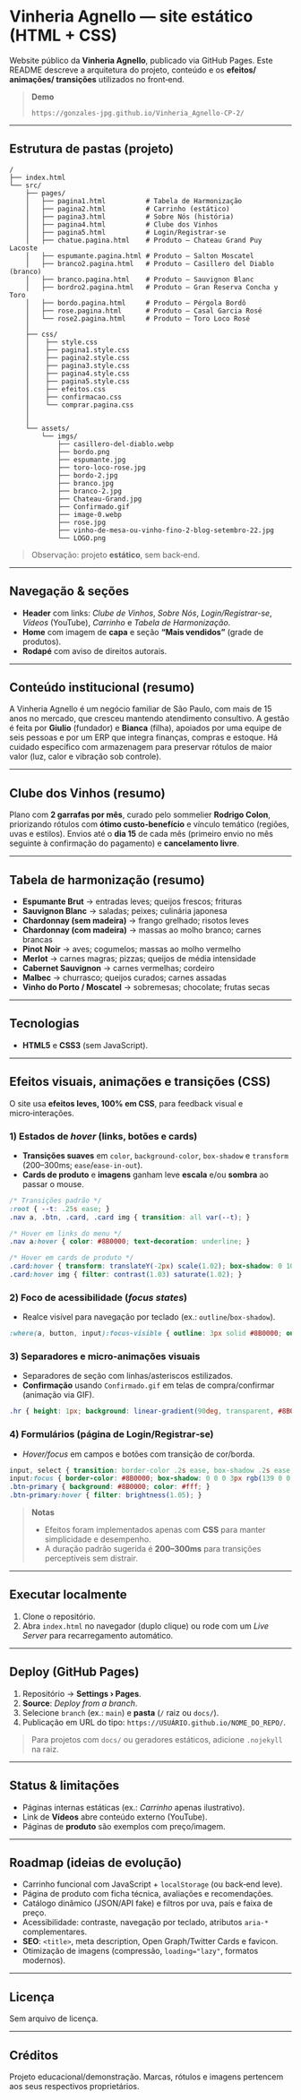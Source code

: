# Vinheria Agnello — site estático (HTML + CSS)

Website público da **Vinheria Agnello**, publicado via GitHub Pages. Este README descreve a arquitetura do projeto, conteúdo e os **efeitos/ animações/ transições** utilizados no front‑end.

> **Demo**
>
> ```
> https://gonzales-jpg.github.io/Vinheria_Agnello-CP-2/
> ```

---

## Estrutura de pastas (projeto)

```
/
├── index.html
└── src/
    ├── pages/
    │   ├── pagina1.html          # Tabela de Harmonização
    │   ├── pagina2.html          # Carrinho (estático)
    │   ├── pagina3.html          # Sobre Nós (história)
    │   ├── pagina4.html          # Clube dos Vinhos
    │   ├── pagina5.html          # Login/Registrar-se
    │   ├── chatue.pagina.html    # Produto – Chateau Grand Puy Lacoste
    │   ├── espumante.pagina.html # Produto – Salton Moscatel
    │   ├── branco2.pagina.html   # Produto – Casillero del Diablo (branco)
    │   ├── branco.pagina.html    # Produto – Sauvignon Blanc
    │   ├── bordro2.pagina.html   # Produto – Gran Reserva Concha y Toro
    │   ├── bordo.pagina.html     # Produto – Pérgola Bordô
    │   ├── rose.pagina.html      # Produto – Casal Garcia Rosé
    │   └── rose2.pagina.html     # Produto – Toro Loco Rosé
    │
    ├── css/
    │    ├── style.css
    │    ├── pagina1.style.css
    │    ├── pagina2.style.css
    │    ├── pagina3.style.css
    │    ├── pagina4.style.css
    │    ├── pagina5.style.css
    │    ├── efeitos.css
    │    ├── confirmacao.css
    │    └── comprar.pagina.css
    │ 
    │
    └── assets/
        └── imgs/
            ├── casillero-del-diablo.webp
            ├── bordo.png
            ├── espumante.jpg
            ├── toro-loco-rose.jpg
            ├── bordo-2.jpg
            ├── branco.jpg
            ├── branco-2.jpg
            ├── Chateau-Grand.jpg
            ├── Confirmado.gif
            ├── image-0.webp
            ├── rose.jpg
            ├── vinho-de-mesa-ou-vinho-fino-2-blog-setembro-22.jpg
            └── LOGO.png
```

> Observação: projeto **estático**, sem back‑end.

---

## Navegação & seções

- **Header** com links: *Clube de Vinhos*, *Sobre Nós*, *Login/Registrar-se*, *Vídeos* (YouTube), *Carrinho* e *Tabela de Harmonização*.
- **Home** com imagem de **capa** e seção **“Mais vendidos”** (grade de produtos).
- **Rodapé** com aviso de direitos autorais.

---

## Conteúdo institucional (resumo)

A Vinheria Agnello é um negócio familiar de São Paulo, com mais de 15 anos no mercado, que cresceu mantendo atendimento consultivo. A gestão é feita por **Giulio** (fundador) e **Bianca** (filha), apoiados por uma equipe de seis pessoas e por um ERP que integra finanças, compras e estoque. Há cuidado específico com armazenagem para preservar rótulos de maior valor (luz, calor e vibração sob controle).

---

## Clube dos Vinhos (resumo)

Plano com **2 garrafas por mês**, curado pelo sommelier **Rodrigo Colon**, priorizando rótulos com **ótimo custo‑benefício** e vínculo temático (regiões, uvas e estilos). Envios até o **dia 15** de cada mês (primeiro envio no mês seguinte à confirmação do pagamento) e **cancelamento livre**.

---

## Tabela de harmonização (resumo)

- **Espumante Brut** → entradas leves; queijos frescos; frituras  
- **Sauvignon Blanc** → saladas; peixes; culinária japonesa  
- **Chardonnay (sem madeira)** → frango grelhado; risotos leves  
- **Chardonnay (com madeira)** → massas ao molho branco; carnes brancas  
- **Pinot Noir** → aves; cogumelos; massas ao molho vermelho  
- **Merlot** → carnes magras; pizzas; queijos de média intensidade  
- **Cabernet Sauvignon** → carnes vermelhas; cordeiro  
- **Malbec** → churrasco; queijos curados; carnes assadas  
- **Vinho do Porto / Moscatel** → sobremesas; chocolate; frutas secas  

---

## Tecnologias

- **HTML5** e **CSS3** (sem JavaScript).

---

## Efeitos visuais, animações e transições (CSS)

O site usa **efeitos leves, 100% em CSS**, para feedback visual e micro‑interações.

### 1) Estados de *hover* (links, botões e cards)
- **Transições suaves** em `color`, `background-color`, `box-shadow` e `transform` (200–300ms; `ease`/`ease-in-out`).
- **Cards de produto** e **imagens** ganham leve **escala** e/ou **sombra** ao passar o mouse.

```css
/* Transições padrão */
:root { --t: .25s ease; }
.nav a, .btn, .card, .card img { transition: all var(--t); }

/* Hover em links do menu */
.nav a:hover { color: #8B0000; text-decoration: underline; }

/* Hover em cards de produto */
.card:hover { transform: translateY(-2px) scale(1.02); box-shadow: 0 10px 24px rgba(0,0,0,.12); }
.card:hover img { filter: contrast(1.03) saturate(1.02); }
```

### 2) Foco de acessibilidade (*focus states*)
- Realce visível para navegação por teclado (ex.: `outline`/`box-shadow`).

```css
:where(a, button, input):focus-visible { outline: 3px solid #8B0000; outline-offset: 2px; }
```

### 3) Separadores e micro‑animações visuais
- Separadores de seção com linhas/asteriscos estilizados.
- **Confirmação** usando `Confirmado.gif` em telas de compra/confirmar (animação via GIF).

```css
.hr { height: 1px; background: linear-gradient(90deg, transparent, #8B0000, transparent); opacity: .5; }
```

### 4) Formulários (página de Login/Registrar‑se)
- *Hover/focus* em campos e botões com transição de cor/borda.

```css
input, select { transition: border-color .2s ease, box-shadow .2s ease; }
input:focus { border-color: #8B0000; box-shadow: 0 0 0 3px rgb(139 0 0 / .15); }
.btn-primary { background: #8B0000; color: #fff; }
.btn-primary:hover { filter: brightness(1.05); }
```

> **Notas**
> - Efeitos foram implementados apenas com **CSS** para manter simplicidade e desempenho.
> - A duração padrão sugerida é **200–300ms** para transições perceptíveis sem distrair.

---

## Executar localmente

1. Clone o repositório.  
2. Abra `index.html` no navegador (duplo clique) ou rode com um *Live Server* para recarregamento automático.

---

## Deploy (GitHub Pages)

1. Repositório → **Settings › Pages**.  
2. **Source**: *Deploy from a branch*.  
3. Selecione `branch` (ex.: `main`) e **pasta** (`/` raiz ou `docs/`).  
4. Publicação em URL do tipo: `https://USUÁRIO.github.io/NOME_DO_REPO/`.

> Para projetos com `docs/` ou geradores estáticos, adicione `.nojekyll` na raiz.

---

## Status & limitações

- Páginas internas estáticas (ex.: *Carrinho* apenas ilustrativo).  
- Link de **Vídeos** abre conteúdo externo (YouTube).  
- Páginas de **produto** são exemplos com preço/imagem.

---

## Roadmap (ideias de evolução)

- Carrinho funcional com JavaScript + `localStorage` (ou back‑end leve).
- Página de produto com ficha técnica, avaliações e recomendações.
- Catálogo dinâmico (JSON/API fake) e filtros por uva, país e faixa de preço.
- Acessibilidade: contraste, navegação por teclado, atributos `aria-*` complementares.
- **SEO**: `<title>`, meta description, Open Graph/Twitter Cards e favicon.
- Otimização de imagens (compressão, `loading="lazy"`, formatos modernos).

---

## Licença

Sem arquivo de licença.

---

## Créditos

Projeto educacional/demonstração. Marcas, rótulos e imagens pertencem aos seus respectivos proprietários.

